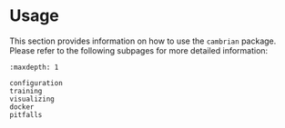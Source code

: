 # Usage

This section provides information on how to use the `cambrian` package. Please refer to the following subpages for more detailed information:

```{toctree}
:maxdepth: 1

configuration
training
visualizing
docker
pitfalls
```
